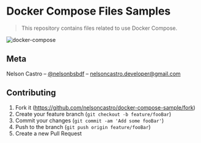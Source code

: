 # Docker Compose Files Samples
> This repository contains files related to use Docker Compose.

![docker-compose](https://user-images.githubusercontent.com/4312368/84962050-3bc0b480-b0dc-11ea-8c55-bc6c04235f63.png)

## Meta

Nelson Castro – [@nelsonbsbdf](https://twitter.com/nelsonbsbdf) – nelsoncastro.developer@gmail.com

## Contributing

1. Fork it (<https://github.com/nelsoncastro/docker-compose-sample/fork>)
2. Create your feature branch (`git checkout -b feature/fooBar`)
3. Commit your changes (`git commit -am 'Add some fooBar'`)
4. Push to the branch (`git push origin feature/fooBar`)
5. Create a new Pull Request
